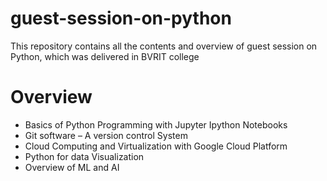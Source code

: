 # guest-session-on-python

This repository contains all the contents and overview of guest session on Python, which was delivered in BVRIT college

# Overview 
- Basics of Python Programming with Jupyter Ipython Notebooks
- Git software – A version control System 
- Cloud Computing and Virtualization with Google Cloud Platform 
- Python for data Visualization 
- Overview of ML and AI 
